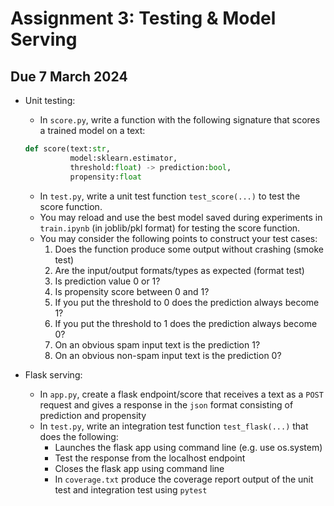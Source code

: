 # Assignment 3: Testing & Model Serving

## Due 7 March 2024

- Unit testing:
  - In `score.py`, write a function with the following signature that scores a trained model on a text:

  ```python
  def score(text:str,
            model:sklearn.estimator, 
            threshold:float) -> prediction:bool, 
            propensity:float
  ```

  - In `test.py`, write a unit test function `test_score(...)` to test the score function.
  - You may reload and use the best model saved during experiments in `train.ipynb` (in joblib/pkl format) for testing the score function.
  - You may consider the following points to construct your test cases:
    1. Does the function produce some output without crashing (smoke test)
    2. Are the input/output formats/types as expected (format test)
    3. Is prediction value 0 or 1?
    4. Is propensity score between 0 and 1?
    5. If you put the threshold to 0 does the prediction always become 1?
    6. If you put the threshold to 1 does the prediction always become 0?
    7. On an obvious spam input text is the prediction 1?
    8. On an obvious non-spam input text is the prediction 0?
- Flask serving:
  - In `app.py`, create a flask endpoint/score that receives a text as a `POST` request and gives a response in the `json` format consisting of prediction and propensity
  - In `test.py`, write an integration test function `test_flask(...)` that does the following:
    - Launches the flask app using command line (e.g. use os.system)
    - Test the response from the localhost endpoint
    - Closes the flask app using command line
    - In `coverage.txt` produce the coverage report output of the unit test and integration test using `pytest`
